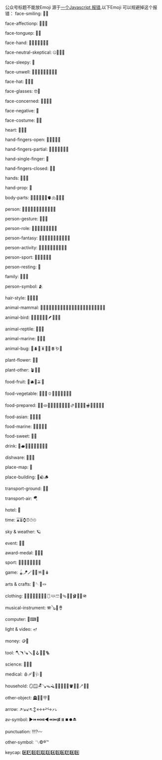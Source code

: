 公众号标题不能放Emoji 源于[一个Javascript 报错](https://mp.weixin.qq.com/s/LH2PtRWsHHrVMhJekLDLOA),以下Emoji 可以规避掉这个报错：
face-smiling: 🤣🫠

face-affectionp: 🥰🤩🥲

face-tonguep: 🤪🤑

face-hand: 🤗🤭🫢🫣🤫🤔🫡

face-neutral-skeptical: 🤐🤨🫥🤥

face-sleepy: 🤤

face-unwell: 🤒🤕🤢🤮🤧🥵🥶🥴🤯

face-hat: 🤠🥳🥸

face-glasses: 🤓🧐

face-concerned: 🫤🥺🥹🥱

face-negative: 🤬

face-costume: 🤡🤖

heart: 🧡🤎🤍

hand-fingers-open: 🤚🫱🫲🫳🫴

hand-fingers-partial: 🤌🤏🤞🫰🤟🤘🤙

hand-single-finger: 🫵

hand-fingers-closed: 🤛🤜

hands: 🫶🤲🤝

hand-prop: 🤳

body-parts: 🦾🦿🦵🦶🦻🧠🫀🫁🦷🦴🫦

person: 🧒🧑🧔🧑‍🦰🧑‍🦱🧑‍🦳🧑‍🦲🧓

person-gesture: 🧏🤦🤷

person-role: 🥷🫅🤴🧕🤵🤰🫃🫄🤱

person-fantasy: 🤶🦸🦹🧙🧚🧛🧜🧝🧞🧟🧌

person-activity: 🧍🧎🧑‍🦯🧑‍🦼🧑‍🦽🧖🧗

person-sport: 🤺🤸🤼🤽🤾🤹

person-resting: 🧘

family: 🧑‍🤝‍🧑

person-symbol: 🫂

hair-style: 🦰🦱🦳🦲

animal-mammal: 🦍🦧🦮🦊🦝🦁🦄🦓🦌🦬🦙🦒🦣🦏🦛🦫🦔🦇🦥🦦🦨🦘🦡

animal-bird: 🦃🦅🦆🦢🦉🦤🪶🦩🦚🦜

animal-reptile: 🦎🦕🦖

animal-marine: 🦭🦈🪸

animal-bug: 🦋🪲🦗🪳🦂🦟🪰🪱🦠

plant-flower: 🪷🥀

plant-other: 🪴🪹🪺

food-fruit: 🥭🫐🥝🫒🥥

food-vegetable: 🥑🥔🥕🫑🥒🥬🥦🧄🧅🥜🫘

food-prepared: 🥐🥖🫓🥨🥯🥞🧇🧀🥩🥓🥪🫔🥙🧆🥚🥘🫕🥣🥗🧈🧂🥫

food-asian: 🥮🥟🥠🥡

food-marine: 🦀🦞🦐🦑🦪

food-sweet: 🧁🥧

drink: 🥛🫖🥂🥃🫗🥤🧋🧃🧉🧊

dishware: 🥢🥄🫙

place-map: 🧭

place-building: 🧱🪨🪵

transport-ground: 🦽🦼

transport-air: 🪂

hotel: 🧳

time: ⌛⏳⌚⏰⏱⏲

sky & weather: 🪐

event: 🧨🧧

award-medal: 🥇🥈🥉

sport: 🥎🥏🥍🥊🥋🥅🤿🥌

game: 🪀🪁🪄🧩🧸🪅🪩🪆

arts & crafts: 🧵🪡🧶🪢

clothing: 🥽🥼🦺🧣🧤🧥🧦🥻🩱🩲🩳🪭🩴🥾🥿🩰🪮🧢🪖

musical-instrument: 🪗🪕🥁🪘

computer: 🪫⌨🧮

light & video: 🪔

money: 🪙🧾

tool: 🪓🪃🪚🪛🦯🪝🧰🧲🪜

science: 🧪🧫🧬

medical: 🩸🩹🩼🩺🩻

household: 🪞🪟🪑🪠🪤🪒🧴🧷🧹🧺🧻🪣🧼🫧🪥🧽🧯

other-object: 🪦🧿🪬🪧🪪

arrow: ↗️↘️↙️↖️↕️↔️↩️↪️⤴️⤵️

av-symbol: ▶️⏩⏭️⏯️◀️⏪⏮️⏫⏬⏸️⏹️⏺️⏏️

punctuation: ‼️⁉️〰️

other-symbol: 〽©®™

keycap: #️⃣*️⃣0️⃣1️⃣2️⃣3️⃣4️⃣5️⃣6️⃣7️⃣8️⃣9️⃣